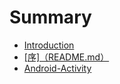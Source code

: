 # Summary

* [Introduction](README.md)
* [\[序\]（README.md）](5e8f5d-ff08-readme-md.md)
* [Android-Activity](android-activity.md)

